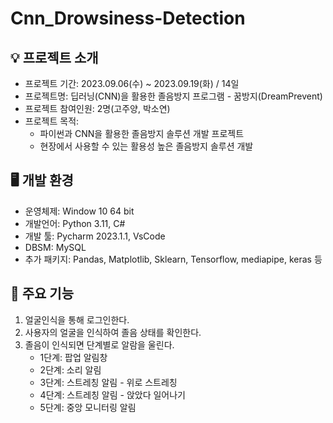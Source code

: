 # Cnn_Drowsiness-Detection

## 💡 프로젝트 소개
- 프로젝트 기간: 2023.09.06(수) ~ 2023.09.19(화) / 14일
- 프로젝트명: 딥러닝(CNN)을 활용한 졸음방지 프로그램 - 꿈방지(DreamPrevent)
- 프로젝트 참여인원: 2명(고주양, 박소연)
- 프로젝트 목적: 
  - 파이썬과 CNN을 활용한 졸음방지 솔루션 개발 프로젝트
  - 현장에서 사용할 수 있는 활용성 높은 졸음방지 솔루션 개발 


## 🖥️ 개발 환경
- 운영체제: Window 10 64 bit
- 개발언어: Python 3.11, C#
- 개발 툴: Pycharm 2023.1.1, VsCode 
- DBSM: MySQL
- 추가 패키지: Pandas, Matplotlib, Sklearn, Tensorflow, mediapipe, keras 등

  
## 📌 주요 기능
1. 얼굴인식을 통해 로그인한다.
2. 사용자의 얼굴을 인식하여 졸음 상태를 확인한다.
3. 졸음이 인식되면 단계별로 알람을 울린다.
   - 1단계: 팝업 알림창
   - 2단계: 소리 알림
   - 3단계: 스트레칭 알림 - 위로 스트레칭
   - 4단계: 스트레칭 알림 - 앉았다 일어나기
   - 5단계: 중앙 모니터링 알림
